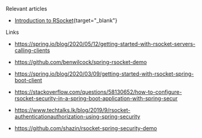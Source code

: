 Relevant articles

- [Introduction to RSocket](https://www.baeldung.com/rsocket){target="_blank"}

Links
- https://spring.io/blog/2020/05/12/getting-started-with-rsocket-servers-calling-clients
- https://github.com/benwilcock/spring-rsocket-demo

- https://spring.io/blog/2020/03/09/getting-started-with-rsocket-spring-boot-client
- https://stackoverflow.com/questions/58130652/how-to-configure-rsocket-security-in-a-spring-boot-application-with-spring-secur
- https://www.techtalks.lk/blog/2019/9/rsocket-authenticationauthorization-using-spring-security
- https://github.com/shazin/rsocket-spring-security-demo



